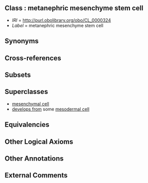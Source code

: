 
## Class : metanephric mesenchyme stem cell

 * *IRI* = http://purl.obolibrary.org/obo/CL_0000324
 * *Label* = metanephric mesenchyme stem cell

## Synonyms


## Cross-references


## Subsets


## Superclasses

 * [mesenchymal cell](../../CL/34/CL_0000134.md)
 * [develops from](../../RO/02/RO_0002202.md) some [mesodermal cell](../../CL/22/CL_0000222.md)

## Equivalencies


## Other Logical Axioms


## Other Annotations


## External Comments

